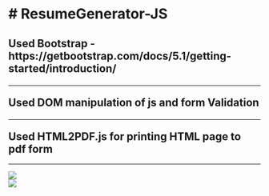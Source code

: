 <h1># ResumeGenerator-JS</h1>
<h2>
Used Bootstrap - https://getbootstrap.com/docs/5.1/getting-started/introduction/ <br>
  <hr>
Used DOM manipulation of js and form Validation <br>
  <hr>
Used HTML2PDF.js for printing HTML page to pdf form <br> </h2>
<hr>

<img src="op1.png"><br/>
<img src="op2.png">
